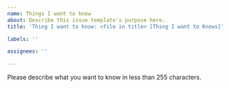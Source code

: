 ```yaml
---
name: Things I want to know
about: Describe this issue template's purpose here.
title: 'Thing I want to know: <file in title> [Thing I want to Knows]'

labels: ''

assignees: ''

---
```


Please describe what you want to know in less than 255 characters.
